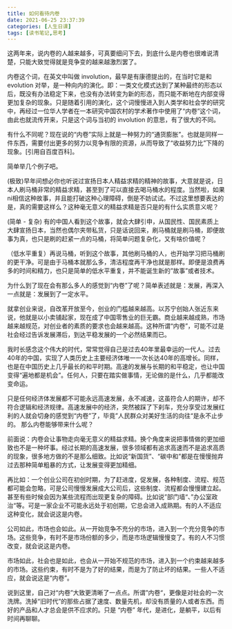 ```yaml
---
title: 如何看待内卷
date: 2021-06-25 23:37:39
categories: [人生日课]
tags: [读书笔记,思考]
---
```


这两年来，说内卷的人越来越多，可真要细问下去，到底什么是内卷也很难说清楚，只能大致觉得就是竞争变的越来越激烈罢了。

内卷这个词，在英文中叫做 involution，最早是有康德提出的，在当时它是和 evolution 对举，是一种向内的演化。即：一类文化模式达到了某种最终的形态以后，既没有办法稳定下来，也没有办法转变为新的形态，而只能不断地在内部变得更加复杂的现象。只是随着引用的演化，这个词慢慢进入到人类学和社会学的研究中，再经过一位华人学者在一本研究中国农村的学术著作中使用了“内卷”这个词，由此也就流传开来，只是这个词与当初的 involution 的意思，有了很大的不同。

<!--more -->

有什么不同呢？现在说的“内卷”实际上就是一种努力的“通货膨胀”。也就是同样一件东西，需要付出更多的努力以竞争有限的资源，从而导致了“收益努力比”下降的现象。[引用自百度百科]。

简单举几个例子吧。

(极致)早年间想必你也听说过宣扬日本人精益求精的精神的故事，大意就是说，日本人刷马桶非常的精益求精，甚至到了可以直接去喝马桶水的程度。当然啦，如果ni相信这种故事，并且能打破这种心理障碍，倒是不妨试试。不过这里想要表达的是，真的需要这样么？这种毫无意义的精益求精是否只是的有什么实质意义呢？


(简单 - 复杂) 有的中国人看到这个故事，就会大肆引申，从国民性、国民素质上大肆宣扬日本，当然也偶尔夹带私货，只是话说回来，刷马桶就是刷马桶，即便故事为真，也只是刷的赶紧一点的马桶，将简单问题复杂化，又有啥价值呢？

（低水平重复）再说马桶，听到这个故事，其他刷马桶的人，也开始学习把马桶刷的更干净。可是由于马桶本就那么多，清洁程度再干净也就是那样。即便是浪费再多的时间和精力，也只是简单的低水平重复，并不能诞生新的”故事”或者技术。


为什么到了现在会有那么多人的感觉到“内卷”了呢？简单表述就是：发展，再深入一点就是：发展到了一定水平。

就拿创业来说，自改革开放至今，创业的门槛越来越高。以苏宁创始人张近东来说，他就是以小卖铺起家，现在成了中国零售业的巨无霸。商业越来越成熟，市场越来越规范，对创业者的素质的要求也会越来越高。这种所谓“内卷”，可能不过是社会经过告诉发展滞后，到达平稳发展的一个必然结果而已。

我时长感念这个伟大的时代，常常觉得自己是过去40年里最幸运的一代人。过去40年的中国，实现了人类历史上主要经济体唯一一次长达40年的高增长。同样，也是在中国历史上几乎最长的和平时期。高速的发展与长期的和平稳定，也让中国变得“遍地都是机会”。任何人，只要在踏实做事情，无论做的是什么，几乎都能改变命运。

只是任何经济体发展都不可能永远高速发展，永不减速，这虽符合人的期许，却不符合逻辑和经济规律。高速发展中的经济，突然被踩了下刹车，充分享受过发展红利的人就会切身的感觉到“内卷”了，毕竟”人民群众对美好生活的向往“是永不止步的。
那么内卷能够带来什么呢？

前面说：内卷会让事物走向毫无意义的精益求精。换个角度来说把事情做的更加细致也不是一种坏事。经过长期的高速发展，很多领域都有追求高速而不是追求高质的现象，很多地方做的不是那么细致。比如说“新国货”、“碳中和”都是在慢慢抛弃过去那种简单粗暴的方式，让发展变得更加精细。

再比如：一个创业公司在初创时期，为了赶进度，促发展，各种制度、流程、规范都可能会忽略，可是公司慢慢发展成大公司后，这些制度、流程都会慢慢建立起。甚至有些时候会因为某些流程而出现更复杂的障碍。比如说”部门墙“、”办公室政治“等。可是一家企业不可能永远处于初创期，它总会进入成熟期。有的人不适应这种变化，就会说这是内卷。

公司如此，市场也会如此。从一开始竞争不充分的市场，进入到一个充分竞争的市场。这些竞争，有时不是市场份额的多少，而是市场逻辑慢慢变了。有的人不习惯改变，就会说这是内卷。

市场如此，社会也是如此，也会从一开始不规范的市场，进入到一个约束越来越多的市场。这些约束，有时不是为了好的结果，而是为了防止坏的结果。一些人不适应，就会说这是“内卷”。

说到这里，自己对“内卷”大致更清晰了一点点。所谓”内卷“，更像是对社会的一次洗牌。洗掉“旧时代”的那些占据了速度、数量先机，却没有质量的人或者东西。而好的产品和人才总会是供不应求的。只是 “内卷” 年代，是进化，是躺平，以后有时间再聊聊。
